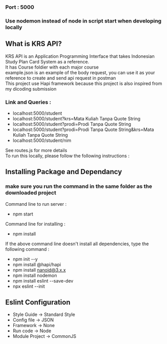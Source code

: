 ### Port : 5000
### Use nodemon instead of node in script start when developing locally

## What is KRS API? 
KRS API is an Application Programming Interface that takes Indonesian Study Plan Card System as a reference. <br/>
It has Course foldier with each major course<br/>
example.json is an example of the body request, you can use it as your reference to create and send api request in postman <br/>
This project use Hapi framework because this project is also inspired from my dicoding submission <br/>

### Link and Queries : 
- localhost:5000/student
- localhost:5000/student?krs=Mata Kuliah Tanpa Quote String
- localhost:5000/student?prodi=Prodi Tanpa Quote String
- localhost:5000/student?prodi=Prodi Tanpa Quote String&krs=Mata Kuliah Tanpa Quote String
- localhost:5000/student/nim <br/>

See routes.js for more details
<br/>
To run this locally, please follow the following instructions : 

## Installing Package and Dependancy
### make sure you run the command in the same folder as the downloaded project

Command line to run server : 
- npm start

Command line for installing : 
- npm install

If the above command line doesn't install all dependencies, type the following command :
- npm init --y
- npm install @hapi/hapi
- npm install nanoid@3.x.x
- npm install nodemon
- npm install eslint --save-dev
- npx eslint --init

## Eslint Configuration 
- Style Guide -> Standard Style
- Config file -> JSON
- Framework -> None
- Run code -> Node
- Module Project -> CommonJS
